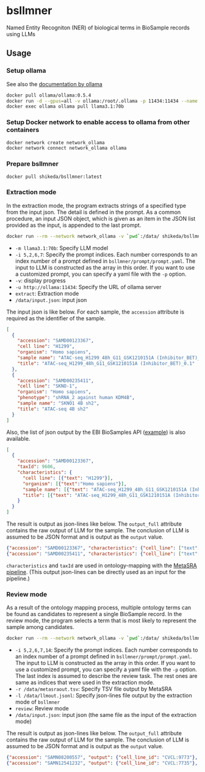 # bsllmner
Named Entity Recogniton (NER) of biological terms in BioSample records using LLMs

## Usage
### Setup ollama
See also the [documentation by ollama](https://hub.docker.com/r/ollama/ollama)
```sh
docker pull ollama/ollama:0.5.4
docker run -d --gpus=all -v ollama:/root/.ollama -p 11434:11434 --name ollama ollama/ollama:0.5.4
docker exec ollama ollama pull llama3.1:70b
```

### Setup Docker network to enable access to ollama from other containers
```sh
docker network create network_ollama
docker network connect network_ollama ollama
```

### Prepare bsllmner
```sh
docker pull shikeda/bsllmner:latest
```

### Extraction mode
In the extraction mode, the program extracts strings of a specified type from the input json. The detail is defined in the prompt. As a common procedure, an input JSON object, which is given as an item in the JSON list provided as the input, is appended to the last prompt.
```sh
docker run --rm --network network_ollama -v `pwd`:/data/ shikeda/bsllmner:latest -m llama3.1:70b -i 5,2,6,7 -v -u http://ollama:11434 extract /data/input.json
```
- `-m llama3.1:70b`: Specify LLM model
- `-i 5,2,6,7`: Specify the prompt indices. Each number corresponds to an index number of a prompt defined in `bsllmner/prompt/prompt.yaml`. The input to LLM is constructed as the array in this order. If you want to use a customized prompt, you can specify a yaml file with the `-p` option.
- `-v`: display progress
- `-u http://ollama:11434`: Specify the URL of ollama server
- `extract`: Extraction mode
- `/data/input.json`: input json

The input json is like below. For each sample, the `accession` attribute is required as the identifier of the sample.
```json
[
  {
    "accession": "SAMD00123367",
    "cell line": "H1299",
    "organism": "Homo sapiens",
    "sample name": "ATAC-seq_H1299_48h_G11_GSK1210151A (Inhibitor_BET)_0.1",
    "title": "ATAC-seq_H1299_48h_G11_GSK1210151A (Inhibitor_BET)_0.1"
  },
  {
    "accession": "SAMD00235411",
    "cell line": "SKNO-1",
    "organism": "Homo sapiens",
    "phenotype": "shRNA_2 against human KDM4B",
    "sample name": "SKNO1 4B sh2",
    "title": "ATAC-seq 4B sh2"
  }
]
```
Also, the list of json output by the EBI BioSamples API ([example](https://www.ebi.ac.uk/biosamples/samples/SAMN13719297.json)) is also available.
```json
[
  {
    "accession": "SAMD00123367",
    "taxId": 9606,
    "characteristics": {
      "cell line": [{"text": "H1299"}],
      "organism": [{"text":"Homo sapiens"}],
      "sample name": [{"text": "ATAC-seq_H1299_48h_G11_GSK1210151A (Inhibitor_BET)_0.1"}],
      "title": [{"text": "ATAC-seq_H1299_48h_G11_GSK1210151A (Inhibitor_BET)_0.1"}]
    }
  }
]
```

The result is output as json-lines like below. The `output_full` attribute contains the raw output of LLM for the sample. The conclusion of LLM is assumed to be JSON format and is output as the `output` value.
```json
{"accession": "SAMD00123367", "characteristics": {"cell_line": ["text": "H1299"]}, "output": {"cell_line": "H1299"}, "output_full": "Let's break it down... Therefore, my output will be:\n\n{\"cell_line\": \"H1299\"}", "taxId": 9606}
{"accession": "SAMD00235411", "characteristics": {"cell_line": ["text": "SKNO-1"]}, "output": {"cell_line": "SKNO-1"}, "output_full": "Let's break it down... Here is my output:\n\n{\"cell_line\": \"SKNO-1\"}", "taxId": 9606}
```
`characteristics` and `taxId` are used in ontology-mapping with the [MetaSRA pipeline](https://github.com/sh-ikeda/MetaSRA-pipeline). (This output json-lines can be directly used as an input for the pipeline.)
### Review mode
As a result of the ontology mapping process, multiple ontology terms can be found as candidates to represent a single BioSample record. In the review mode, the program selects a term that is most likely to represent the sample among candidates.
```sh
docker run --rm --network network_ollama -v `pwd`:/data/ shikeda/bsllmner:latest -m llama3:8b -i 5,2,6,7,14 -r /data/metasraout.tsv -l /data/llmout.jsonl -u http://ollama:11434 review /data/input.json
```
- `-i 5,2,6,7,14`: Specify the prompt indices. Each number corresponds to an index number of a prompt defined in `bsllmner/prompt/prompt.yaml`. The input to LLM is constructed as the array in this order. If you want to use a customized prompt, you can specify a yaml file with the `-p` option. The last index is assumed to describe the review task. The rest ones are same as indices that were used in the extraction mode.
- `-r /data/metasraout.tsv`: Specify TSV file output by MetaSRA
- `-l /data/llmout.jsonl`: Specify json-lines file output by the extraction mode of `bsllmner`
- `review`: Review mode
- `/data/input.json`: input json (the same file as the input of the extraction mode)

The result is output as json-lines like below. The `output_full` attribute contains the raw output of LLM for the sample. The conclusion of LLM is assumed to be JSON format and is output as the `output` value.
```json
{"accession": "SAMN08200557", "output": {"cell_line_id": "CVCL:9773"}, "output_full": "Let's compare each term... Output: `{\"cell_line_id\": \"CVCL:9773\"}`"}
{"accession": "SAMN12541232", "output": {"cell_line_id": "CVCL:7735"}, "output_full": "Let's compare each term... Based on the confidence scores, I would output:\n\n{\"cell_line_id\": \"CVCL:7735\"}"}
```

